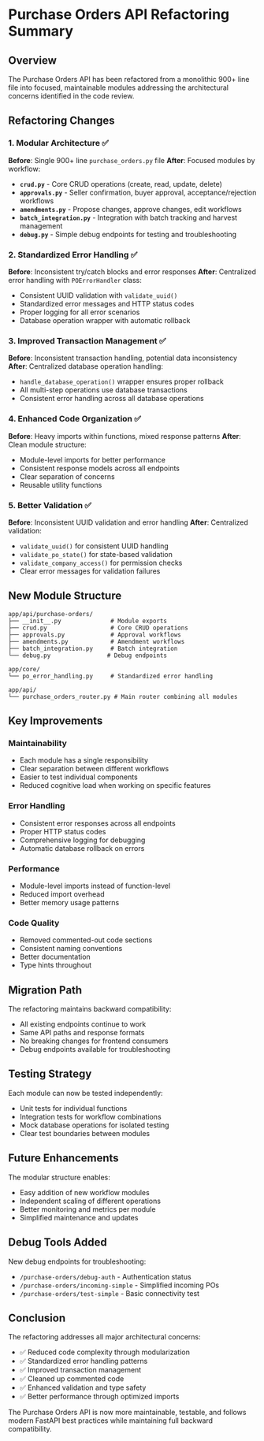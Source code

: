# Purchase Orders API Refactoring Summary

## Overview
The Purchase Orders API has been refactored from a monolithic 900+ line file into focused, maintainable modules addressing the architectural concerns identified in the code review.

## Refactoring Changes

### 1. **Modular Architecture** ✅
**Before**: Single 900+ line `purchase_orders.py` file
**After**: Focused modules by workflow:

- **`crud.py`** - Core CRUD operations (create, read, update, delete)
- **`approvals.py`** - Seller confirmation, buyer approval, acceptance/rejection workflows
- **`amendments.py`** - Propose changes, approve changes, edit workflows
- **`batch_integration.py`** - Integration with batch tracking and harvest management
- **`debug.py`** - Simple debug endpoints for testing and troubleshooting

### 2. **Standardized Error Handling** ✅
**Before**: Inconsistent try/catch blocks and error responses
**After**: Centralized error handling with `POErrorHandler` class:

- Consistent UUID validation with `validate_uuid()`
- Standardized error messages and HTTP status codes
- Proper logging for all error scenarios
- Database operation wrapper with automatic rollback

### 3. **Improved Transaction Management** ✅
**Before**: Inconsistent transaction handling, potential data inconsistency
**After**: Centralized database operation handling:

- `handle_database_operation()` wrapper ensures proper rollback
- All multi-step operations use database transactions
- Consistent error handling across all database operations

### 4. **Enhanced Code Organization** ✅
**Before**: Heavy imports within functions, mixed response patterns
**After**: Clean module structure:

- Module-level imports for better performance
- Consistent response models across all endpoints
- Clear separation of concerns
- Reusable utility functions

### 5. **Better Validation** ✅
**Before**: Inconsistent UUID validation and error handling
**After**: Centralized validation:

- `validate_uuid()` for consistent UUID handling
- `validate_po_state()` for state-based validation
- `validate_company_access()` for permission checks
- Clear error messages for validation failures

## New Module Structure

```
app/api/purchase-orders/
├── __init__.py              # Module exports
├── crud.py                  # Core CRUD operations
├── approvals.py             # Approval workflows
├── amendments.py            # Amendment workflows
├── batch_integration.py     # Batch integration
└── debug.py                # Debug endpoints

app/core/
└── po_error_handling.py     # Standardized error handling

app/api/
└── purchase_orders_router.py # Main router combining all modules
```

## Key Improvements

### **Maintainability**
- Each module has a single responsibility
- Clear separation between different workflows
- Easier to test individual components
- Reduced cognitive load when working on specific features

### **Error Handling**
- Consistent error responses across all endpoints
- Proper HTTP status codes
- Comprehensive logging for debugging
- Automatic database rollback on errors

### **Performance**
- Module-level imports instead of function-level
- Reduced import overhead
- Better memory usage patterns

### **Code Quality**
- Removed commented-out code sections
- Consistent naming conventions
- Better documentation
- Type hints throughout

## Migration Path

The refactoring maintains backward compatibility:
- All existing endpoints continue to work
- Same API paths and response formats
- No breaking changes for frontend consumers
- Debug endpoints available for troubleshooting

## Testing Strategy

Each module can now be tested independently:
- Unit tests for individual functions
- Integration tests for workflow combinations
- Mock database operations for isolated testing
- Clear test boundaries between modules

## Future Enhancements

The modular structure enables:
- Easy addition of new workflow modules
- Independent scaling of different operations
- Better monitoring and metrics per module
- Simplified maintenance and updates

## Debug Tools Added

New debug endpoints for troubleshooting:
- `/purchase-orders/debug-auth` - Authentication status
- `/purchase-orders/incoming-simple` - Simplified incoming POs
- `/purchase-orders/test-simple` - Basic connectivity test

## Conclusion

The refactoring addresses all major architectural concerns:
- ✅ Reduced code complexity through modularization
- ✅ Standardized error handling patterns
- ✅ Improved transaction management
- ✅ Cleaned up commented code
- ✅ Enhanced validation and type safety
- ✅ Better performance through optimized imports

The Purchase Orders API is now more maintainable, testable, and follows modern FastAPI best practices while maintaining full backward compatibility.
